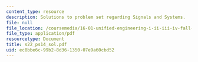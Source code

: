 ```yaml
---
content_type: resource
description: Solutions to problem set regarding Signals and Systems.
file: null
file_location: /coursemedia/16-01-unified-engineering-i-ii-iii-iv-fall-2005-spring-2006/ec8bbe6c99b28d36135007e9a60cbd52_s22_ps14_sol.pdf
file_type: application/pdf
resourcetype: Document
title: s22_ps14_sol.pdf
uid: ec8bbe6c-99b2-8d36-1350-07e9a60cbd52
---
```

